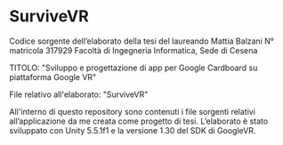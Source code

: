 # SurviveVR

Codice sorgente dell’elaborato della tesi del laureando Mattia Balzani N° matricola 317929
Facoltà di Ingegneria Informatica, Sede di Cesena

TITOLO: "Sviluppo e progettazione di app per Google Cardboard su piattaforma Google VR"

File relativo all'elaborato:        "SurviveVR"

All'interno di questo repository sono contenuti i file sorgenti relativi all’applicazione da me creata come progetto di tesi. L’elaborato è stato sviluppato con Unity 5.5.1f1 e la versione 1.30 del SDK di GoogleVR.
